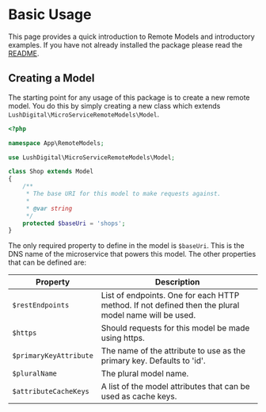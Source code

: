 # Basic Usage
This page provides a quick introduction to Remote Models and introductory examples.
If you have not already installed the package please read the [README](https://github.com/LUSHDigital/microservice-remote-models#installation).

## Creating a Model
The starting point for any usage of this package is to create a new remote model. You do this by simply creating a new
class which extends `LushDigital\MicroServiceRemoteModels\Model`.

```php
<?php

namespace App\RemoteModels;

use LushDigital\MicroServiceRemoteModels\Model;

class Shop extends Model
{
    /**
     * The base URI for this model to make requests against.
     *
     * @var string
     */
    protected $baseUri = 'shops';
}
```

The only required property to define in the model is `$baseUri`. This is the DNS name of the microservice that powers
this model. The other properties that can be defined are:

| Property               | Description                                                                                          |
|------------------------|------------------------------------------------------------------------------------------------------|
| `$restEndpoints`       | List of endpoints. One for each HTTP method. If not defined then the plural model name will be used. |
| `$https`               | Should requests for this model be made using https.                                                  |
| `$primaryKeyAttribute` | The name of the attribute to use as the primary key. Defaults to 'id'.                               |
| `$pluralName`          | The plural model name.                                                                               |
| `$attributeCacheKeys`  | A list of the model attributes that can be used as cache keys.                                       |